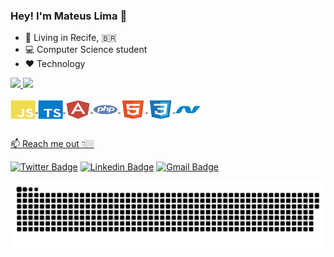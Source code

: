 ### Hey! I'm Mateus Lima 👋

- 📍 Living in Recife, :brazil:  
- 💻 Computer Science student 
- ❤ Technology

<div>
 <a href="https://github.com/huandersonlima/">
 <img height="180em" src="https://github-readme-stats.vercel.app/api?username=huandersonlima&show_icons=true&theme=dark&title_color=0a6cc7&include_all_commits=true&count_private=true"/>
 <img height="180em" src="https://github-readme-stats.vercel.app/api/top-langs/?username=huandersonlima&layout=compact&langs_count=168&theme=dark&title_color=0a6cc7"/>
</div>

 <div style="displary: inline_block"><br>
  <img align="center" alt="MatJS" height="30" width="40" src="https://raw.githubusercontent.com/devicons/devicon/master/icons/javascript/javascript-plain.svg">
  <img align="center" alt="MatJS" height="30" width="40" src="https://raw.githubusercontent.com/devicons/devicon/master/icons/typescript/typescript-plain.svg">
  <img align="center" alt="MatJS" height="30" width="40" src="https://raw.githubusercontent.com/devicons/devicon/master/icons/angularjs/angularjs-plain.svg">
  <img align="center" alt="MatJS" height="30" width="40" src="https://raw.githubusercontent.com/devicons/devicon/master/icons/php/php-plain.svg">
  <img align="center" alt="MatJS" height="30" width="40" src="https://raw.githubusercontent.com/devicons/devicon/master/icons/html5/html5-original.svg">
  <img align="center" alt="MatJS" height="30" width="40" src="https://raw.githubusercontent.com/devicons/devicon/master/icons/css3/css3-original.svg">
  <img align="center" alt="MatJS" height="30" width="40" src="https://raw.githubusercontent.com/devicons/devicon/master/icons/dot-net/dot-net-plain.svg">
 </div> 

##

📫 Reach me out 👇🏼

[![Twitter Badge](https://img.shields.io/badge/-@m4ttxl-00acee?style=flat-square&labelColor=00acee&logo=twitter&logoColor=white&link=https://twitter.com/m4ttxl)](https://twitter.com/m4ttxl) 
[![Linkedin Badge](https://img.shields.io/badge/-Mateus%20Lima-0e76a8?style=flat-square&logo=Linkedin&logoColor=white&link=https://www.linkedin.com/in/mateus-lima-dev/)](https://www.linkedin.com/in/mateus-lima-dev/) 
[![Gmail Badge](https://img.shields.io/badge/-matteusdevp@gmail.com-db4a39?style=flat-square&logo=Gmail&logoColor=white&link=mailto:matteusdevp@gmail.com)](mailto:matteusdevp@gmail.com)
 
<div> 
 
 ![Snake animation](https://github.com/huandersonlima/huandersonlima/blob/output/github-contribution-grid-snake.svg)

</div>
